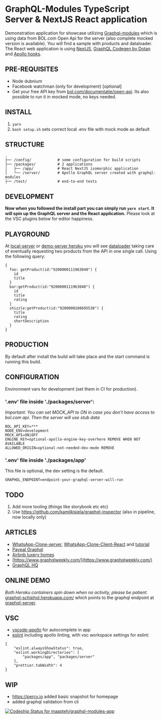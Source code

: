 # GraphQL-Modules TypeScript Server & NextJS React application
Demonstration application for showcase utilizing [Graphql-modules](https://graphql-modules.com/) which is using data from BOL.com Open Api for the server (also complete mocked version is available). You will find a sample with products and dataloader.
The React web application is using [NextJS](https://nextjs.org/), [GraphQL Codegen by Dotan](https://graphql-code-generator.com) and [Apollo hooks](https://www.apollographql.com/docs/react/api/react-hooks/).

## PRE-REQUISITES
- Node dubnium
- Facebook watchman (only for development) [optional]
- Get your free API key from [bol.com/documentatie/open-api](https://partnerblog.bol.com/documentatie/open-api). Its also possible to run it in mocked mode, no keys needed.

## INSTALL
1. `yarn`
2. `bash setup.sh` sets correct local .env file with mock mode as default

## STRUCTURE
```
.
├── /config/            # some configuration for build scripts
├── /packages/          # 2 applications
│   ├── /app/           # React NextJS isomorphic application
│   └── /server/        # Apollo GraphQL server created with graphql-modules
├── /test/              # end-to-end tests
```

## DEVELOPMENT
**Now when you followed the install part you can simply run `yarn start`. It will spin up the GraphQL server and the React application.** Please look at the VSC plugins below for editor happiness.

## PLAYGROUND
At [local-server](http://localhost:400) or [demo-server heroku](https://graphql-server-schiphol.herokuapp.com/graphql) you will see [dataloader](./packages/server/src/modules/product/providers/product-data-loader.ts) taking care of eventually requesting two products from the API in one single call. Using the following query:

```
{
  foo: getProduct(id:"9200000111963040") {
    id
    title
  }
  bar:getProduct(id:"9200000111963040") {
    id
    title
    rating
  }
  shizzle:getProduct(id:"9200000108695538") {
    title
    rating
    shortDescription
  }
}
```

## PRODUCTION
By default after install the build will take place and the start command is running this build.

## CONFIGURATION
Environment vars for development (set them in CI for production).

### '.env' file inside './packages/server':

*Important: You can set MOCK_API to ON in case you don't have access to bol.com api. Then the server will use stub data*

```
BOL_API_KEY=***
NODE_ENV=development
MOCK_API=ON|OFF
ENGINE_KEY=optional-apollo-engine-key-overhere REMOVE WHEN NOT AVAILABLE
ALLOWED_ORIGIN=optional-not-needed-dev-mode REMOVE
```

### '.env' file inside './packages/app'
This file is optional, the dev setting is the default.
```
GRAPHQL_ENDPOINT=endpoint-your-graphql-server-will-run
```

## TODO
1) Add more tooling (things like storybook etc etc)
2) Use https://github.com/kamilkisiela/graphql-inspector (also in pipeline, now locally only)

## ARTICLES
- [WhatsApp-Clone-server](https://github.com/Urigo/WhatsApp-Clone-server), [WhatsApp-Clone-Client-React](https://github.com/Urigo/WhatsApp-Clone-Client-React) and [tutorial](https://tortilla.academy/tutorial/whatsapp-react/step/1)
- [Paypal Graphql](https://medium.com/paypal-engineering/graphql-a-success-story-for-paypal-checkout-3482f724fb53)
- [Airbnb luxery homes](https://medium.com/airbnb-engineering/how-airbnb-is-moving-10x-faster-at-scale-with-graphql-and-apollo-aa4ec92d69e2)
- [https://www.graphqlweekly.com/](https://www.graphqlweekly.com/)
- [GraphQL HQ](https://blog.apollographql.com/)


## ONLINE DEMO
*Both Heroku containers spin down when no activity, please be patient.*
[graphql-schiphol.herokuapp.com/](https://graphql-schiphol.herokuapp.com) which points to the graphql endpoint at [graphql-server](https://graphql-server-schiphol.herokuapp.com/graphql). 


## VSC
- [vscode-apollo](https://marketplace.visualstudio.com/items?itemName=apollographql.vscode-apollo) for autocomplete in app
- [eslint](https://marketplace.visualstudio.com/items?itemName=dbaeumer.vscode-eslint) including apollo linting, with vsc workspace settings for eslint:

```
{
    "eslint.alwaysShowStatus": true,
	"eslint.workingDirectories": [
	    "packages/app", "packages/server"
	],
    "prettier.tabWidth": 4
}
```

## WIP
- https://percy.io added basic snapshot for homepage
- added graphql validation from cli

[![Codeship Status for maapteh/graphql-modules-app](https://app.codeship.com/projects/3bf47d90-d61c-0136-0edf-1a5c0fb66462/status?branch=master)](https://graphql-schiphol.herokuapp.com)
